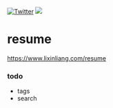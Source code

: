 [![Twitter](https://img.shields.io/badge/twitter-@qq393464140-blue.svg)](http://twitter.com/qq393464140)
[![](https://img.shields.io/badge/made%20with-%E2%9D%A4-ff69b4.svg)](https://www.lixinliang.com)

# resume
https://www.lixinliang.com/resume

### todo

* tags
* search
